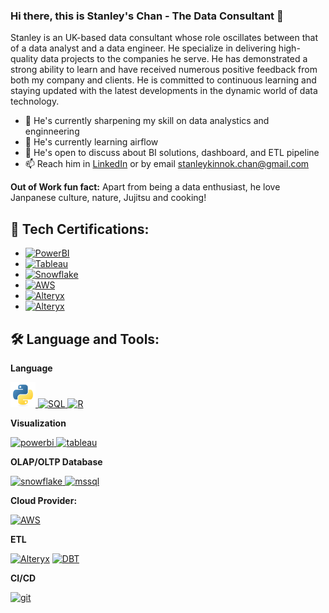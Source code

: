 ### Hi there, this is Stanley's Chan - The Data Consultant 👋 

Stanley is an UK-based data consultant whose role oscillates between that of a data analyst and a data engineer. He specialize in delivering high-quality data projects to the companies he serve. He has demonstrated a strong ability to learn and have received numerous positive feedback from both my company and clients. He is committed to continuous learning and staying updated with the latest developments in the dynamic world of data technology. 

- 🔭 He's currently sharpening my skill on data analystics and enginneering
- 🌱 He's currently learning airflow
- 💬 He's open to discuss about BI solutions, dashboard, and ETL pipeline
- 📫 Reach him in [LinkedIn](https://www.linkedin.com/in/staneykinnok-chan/) or by email stanleykinnok.chan@gmail.com


**Out of Work fun fact:** Apart from being a data enthusiast, he love Janpanese culture, nature, Jujitsu and cooking!

## 🏅 Tech Certifications:
- [![PowerBI](https://img.shields.io/badge/Power_BI-Power_BI_Data_Analyst_Associate-FEB800)](https://www.credly.com/badges/271b6df2-3979-436d-b97e-3303f83e0a89/linked_in_profile)
- [![Tableau](https://img.shields.io/badge/Tableau-Tableau_Certified_Data_Analyst-e3455d)](https://www.credly.com/badges/bf64e896-cbf5-40d9-93d9-03d76d29e77d/linked_in_profile)
- [![Snowflake](https://img.shields.io/badge/Snowflake-SnowPro_Core_Certification-649dd6)](https://www.credly.com/badges/d9bf93ec-b28c-4cd8-b4b1-23a15cd7b00a)
- [![AWS](https://img.shields.io/badge/AWS-AWS_Certified_Solutions_Architect_–_Associate_Certification-ff913d)](https://www.credly.com/badges/eda511b6-21d5-4fbb-8296-46e24fde3f80/public_url)
- [![Alteryx](https://img.shields.io/badge/Alteryx-Alteryx_Designer_Expert_Certified-blue)](https://www.credly.com/badges/07f2b25d-3761-4b56-a5a3-703c807dcc11/public_url)
- [![Alteryx](https://img.shields.io/badge/Alteryx-Alteryx_Server_Administration-blue)](https://www.credly.com/badges/07f2b25d-3761-4b56-a5a3-703c807dcc11/public_url)

## 🛠️ Language and Tools:
**Language**

<a href="https://www.python.org" target="_blank" rel="noreferrer"> <img src="https://raw.githubusercontent.com/devicons/devicon/master/icons/python/python-original.svg" alt="python" width="40" height="40"/> </a>
<a href="https://www.w3schools.com/sql/" target="_blank" rel="noreferrer"> <img src="https://encrypted-tbn0.gstatic.com/images?q=tbn:ANd9GcQviJKGbz-VEIvrZlwSpJaIAJC3w35lFP4TzIdVG_eMTQ&s" alt="SQL" width="40" height="40"/> </a>
<a href="https://www.r-project.org" target="_blank" rel="noreferrer"> <img src="https://upload.wikimedia.org/wikipedia/commons/thumb/1/1b/R_logo.svg/1200px-R_logo.svg.png" alt="R" width="40" height="40"/> </a>

**Visualization**

<a href="https://www.microsoft.com/en-us/power-platform/products/power-bi" target="_blank" rel="noreferrer"> <img src="https://upload.vectorlogo.zone/logos/microsoft_powerbi/images/985205ac-fb3d-4c80-97f4-7bc0fec8c67d.svg" alt="powerbi" width="40" height="40"/> </a> 
<a href="https://www.tableau.com" target="_blank" rel="noreferrer"> <img src="https://github.com/gilbarbara/logos/blob/main/logos/tableau-icon.svg" alt="tableau" width="40" height="40"/> </a>

**OLAP/OLTP Database**

<a href="https://www.snowflake.com/" target="_blank" rel="noreferrer"> <img src="https://www.vectorlogo.zone/logos/snowflake/snowflake-icon.svg" alt="snowflake" width="40" height="40"/> </a>
<a href="https://www.microsoft.com/en-us/sql-server" target="_blank" rel="noreferrer"> <img src="https://www.svgrepo.com/show/303229/microsoft-sql-server-logo.svg" alt="mssql" width="40" height="40"/> </a>


**Cloud Provider:**

<a href="https://aws.amazon.com/" target="_blank" rel="noreferrer"> <img src="https://upload.wikimedia.org/wikipedia/commons/9/93/Amazon_Web_Services_Logo.svg" alt="AWS" width="40" height="40"/> </a>

**ETL**

<a href="https://www.alteryx.com/" target="_blank" rel="noreferrer"> <img src="https://community.alteryx.com/t5/image/serverpage/image-id/259688iF6C1C4BD0BC11851?v=v2" alt="Alteryx" width="40" height="40"/></a>
<a href="https://www.getdbt.com/" target="_blank" rel="noreferrer"> <img src="https://seeklogo.com/images/D/dbt-logo-500AB0BAA7-seeklogo.com.png" alt="DBT" width="40" height="40"/> </a> 

**CI/CD**

<a href="https://git-scm.com/" target="_blank" rel="noreferrer"> <img src="https://www.vectorlogo.zone/logos/git-scm/git-scm-icon.svg" alt="git" width="40" height="40"/> </a>


